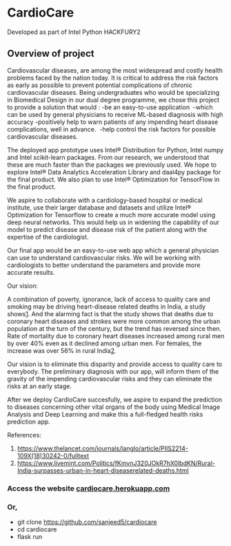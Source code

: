# CardioCare

Developed as part of Intel Python HACKFURY2

## Overview of project

Cardiovascular diseases, are among the most widespread and costly health problems faced by the nation today. It is critical to address the risk factors as early as possible to prevent potential complications of chronic cardiovascular diseases. 
Being undergraduates who would be specializing in Biomedical Design in our dual degree programme, we chose this project to provide a solution that would :
-be an easy-to-use application 
-which can be used by general physicians to receive ML-based diagnosis with high accuracy
-positively help to warn patients of any impending heart disease complications, well in advance. 
-help control the risk factors for possible cardiovascular diseases.

The deployed app prototype uses Intel® Distribution for Python, Intel numpy and Intel scikit-learn packages. From our research, we understood that these are much faster than the packages we previously used. We hope to explore Intel® Data Analytics Acceleration Library and daal4py package for the final product. We also plan to use Intel® Optimization for TensorFlow in the final product.

We aspire to collaborate with a cardiology-based hospital or medical institute, use their larger database and datasets and utilize Intel® Optimization for Tensorflow to create a much more accurate model using deep neural networks. This would help us in widening the capability of our model to predict disease and disease risk of the patient along with the expertise of the cardiologist.

Our final app would be an easy-to-use web app which a general physician can use to understand cardiovascular risks. We will be working with cardiologists to better understand the parameters and provide more accurate results.

Our vision:

A combination of poverty, ignorance, lack of access to quality care and smoking may be driving heart-disease related deaths in India, a study shows[1](https://www.thelancet.com/journals/langlo/article/PIIS2214-109X(18)30242-0/fulltext). And the alarming fact is that the study shows that deaths due to coronary heart diseases and strokes were more common among the urban population at the turn of the century, but the trend has reversed since then. Rate of mortality due to coronary heart diseases increased among rural men by over 40% even as it declined among urban men. For females, the increase was over 56% in rural India[2](https://www.livemint.com/Politics/fKmvnJ320JOkR7hX0lbdKN/Rural-India-surpasses-urban-in-heart-diseaserelated-deaths.html).

Our vision is to eliminate this disparity and provide access to quality care to everybody. The preliminary diagnosis with our app, will inform them of the gravity of the impending cardiovascular risks and they can eliminate the risks at an early stage.

After we deploy CardioCare succesfully, we aspire to expand the prediction to diseases concerning other vital organs of the body using Medical Image Analysis and Deep Learning and make this a full-fledged health risks prediction app.


References:
1. https://www.thelancet.com/journals/langlo/article/PIIS2214-109X(18)30242-0/fulltext
2. https://www.livemint.com/Politics/fKmvnJ320JOkR7hX0lbdKN/Rural-India-surpasses-urban-in-heart-diseaserelated-deaths.html



### Access the website [cardiocare.herokuapp.com](http://cardiocare.herokuapp.com)

### Or,

- git clone https://github.com/sanjeed5/cardiocare
- cd cardiocare
- flask run
